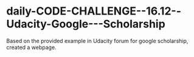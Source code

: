 # daily-CODE-CHALLENGE--16.12--Udacity-Google---Scholarship
Based on the provided example in Udacity forum for google scholarship, created a webpage.

